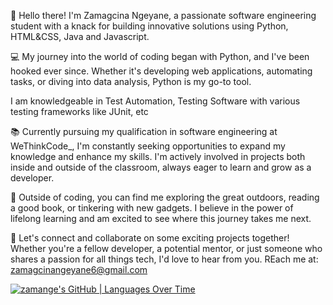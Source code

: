 👋 Hello there! I'm Zamagcina Ngeyane, a passionate software engineering student with a knack for building innovative solutions using Python, HTML&CSS, Java and Javascript.

💻 My journey into the world of coding began with Python, and I've been hooked ever since. Whether it's developing web applications, automating tasks, or diving into data analysis, Python is my go-to tool.

I am knowledgeable in Test Automation, Testing Software with various testing frameworks like JUnit, etc

📚 Currently pursuing my qualification in software engineering at WeThinkCode_, I'm constantly seeking opportunities to expand my knowledge and enhance my skills. I'm actively involved in projects both inside and outside of the classroom, always eager to learn and grow as a developer.

🌱 Outside of coding, you can find me exploring the great outdoors, reading a good book, or tinkering with new gadgets. I believe in the power of lifelong learning and am excited to see where this journey takes me next.

🤝 Let's connect and collaborate on some exciting projects together! Whether you're a fellow developer, a potential mentor, or just someone who shares a passion for all things tech, I'd love to hear from you. REach me at: zamagcinangeyane6@gmail.com



[![zamange's GitHub | Languages Over Time](https://stats.quira.sh/zamange/languages-over-time?theme=dark)](https://quira.sh?utm_source=widgets&utm_campaign=zamange)
